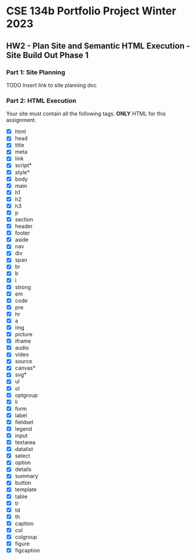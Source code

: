 # CSE 134b Portfolio Project Winter 2023

## HW2 - Plan Site and Semantic HTML Execution - Site Build Out Phase 1

### Part 1: Site Planning
TODO
Insert link to site planning doc


### Part 2: HTML Execution
Your site must contain all the following tags. **ONLY** HTML for this assignment.

- [x] html
- [x] head
- [x] title
- [x] meta
- [x] link
- [x] script*
- [x] style*
- [x] body
- [x] main
- [x] h1
- [x] h2
- [x] h3
- [x] p
- [x] section
- [x] header
- [x] footer
- [x] aside
- [x] nav
- [x] div
- [x] span
- [x] br
- [x] b
- [x] i
- [x] strong
- [x] em
- [x] code
- [x] pre
- [x] hr
- [x] a
- [x] img
- [x] picture
- [x] iframe
- [x] audio
- [x] video
- [x] source
- [x] canvas*
- [x] svg*
- [x] ul
- [x] ol
- [x] optgroup
- [x] li
- [x] form
- [x] label
- [x] fieldset
- [x] legend
- [x] input
- [x] textarea
- [x] datalist
- [x] select
- [x] option
- [x] details
- [x] summary
- [x] button
- [x] template
- [x] table
- [x] tr
- [x] td
- [x] th
- [x] caption
- [x] col
- [x] colgroup
- [x] figure
- [x] figcaption
<!--
<style> Note: YOU MAY NOT STYLE PAGES other than using a border or simple flow to provide a base page structure.  If you have more than 3 CSS properties (total, not unique) in your file you will be deducted points.  Your effort here is to style your pages.

<script> Note: You may add script as a placeholder, to show the use of a third party script for analytics, or for use with a tag that we have permitted the use of JS for (e.g. the Canvas tag).  No interactions are allowed at this stage otherwise you will be deducted points. 

<canvas> Note: To demonstrate the use of a <canvas> tag you may include some MINOR AMOUNT of JavaScript.  You are simply exploring the idea of the tag.  If you have more than 15 lines of script to do something assume you did too much.

<svg> Note: To demonstrate you can use SVG within an HTML page demonstrate this element within inline tag usage. 
-->
